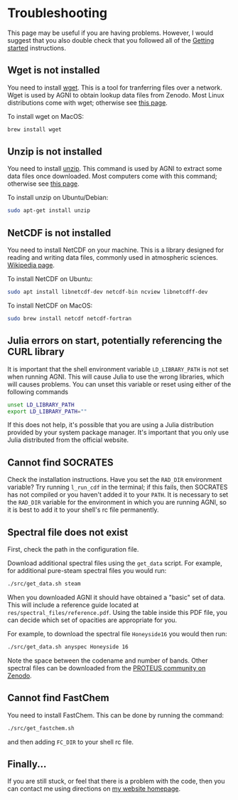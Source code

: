 # Troubleshooting
This page may be useful if you are having problems. However, I would suggest that you also double check that you followed all of the [Getting started](@ref) instructions.

## Wget is not installed
You need to install [wget](https://www.gnu.org/software/wget/). This is a tool for tranferring files over a network. Wget is used by AGNI to obtain lookup data files from Zenodo. Most Linux distributions come with wget; otherwise see [this page](https://www.tecmint.com/install-wget-in-linux/).

To install wget on MacOS:
```bash
brew install wget
```

## Unzip is not installed
You need to install [unzip](https://www.gnu.org/software/wget/). This command is used by AGNI to extract some data files once downloaded. Most computers come with this command; otherwise see [this page](https://ioflood.com/blog/install-unzip-command-linux/).

To install unzip on Ubuntu/Debian:
```bash
sudo apt-get install unzip
```

## NetCDF is not installed
You need to install NetCDF on your machine. This is a library designed for reading and writing
data files, commonly used in atmospheric sciences. [Wikipedia page](https://en.wikipedia.org/wiki/NetCDF).

To install NetCDF on Ubuntu:
```bash
sudo apt install libnetcdf-dev netcdf-bin ncview libnetcdff-dev
```

To install NetCDF on MacOS:
```bash
sudo brew install netcdf netcdf-fortran
```

## Julia errors on start, potentially referencing the CURL library
It is important that the shell environment variable `LD_LIBRARY_PATH` is
not set when running AGNI. This will cause Julia to use the wrong libraries,
which will causes problems. You can unset this variable or reset using either of the
following commands
```bash
unset LD_LIBRARY_PATH
export LD_LIBRARY_PATH=""
```
If this does not help, it's possible that you are using a Julia distribution provided by
your system package manager. It's important that you only use Julia distributed from the
official website.



## Cannot find SOCRATES
Check the installation instructions. Have you set the `RAD_DIR` environment variable? Try running
`l_run_cdf` in the terminal; if this fails, then SOCRATES has not compiled
or you haven't added it to your `PATH`. It is necessary to set the `RAD_DIR` variable
for the environment in which you are running AGNI, so it is best to add it to your shell's
rc file permanently.


## Spectral file does not exist
First, check the path in the configuration file.

Download additional spectral files using the `get_data` script.
For example, for additional pure-steam spectral files you would run:
```bash
./src/get_data.sh steam
```

When you downloaded AGNI it should have obtained a "basic" set of data. This will include
a reference guide located at `res/spectral_files/reference.pdf`. Using the table inside
this PDF file, you can decide which set of opacities are appropriate for you.

For example, to download the spectral file `Honeyside16` you would then run:
```bash
./src/get_data.sh anyspec Honeyside 16
```
Note the space between the codename and number of bands.
Other spectral files can be downloaded from the [PROTEUS community on Zenodo](https://zenodo.org/communities/proteus_framework/records?q&f=subject%3Aspectral_files&l=list&p=1&s=10&sort=newest).


## Cannot find FastChem
You need to install FastChem. This can be done by running the command:
```bash
./src/get_fastchem.sh
```
and then adding `FC_DIR` to your shell rc file.


## Finally...
If you are still stuck, or feel that there is a problem with the code, then
you can contact me using directions on [my website homepage](https://www.h-nicholls.space/).


